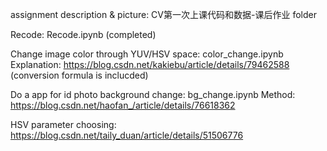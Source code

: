 assignment description & picture: CV第一次上课代码和数据-课后作业 folder

Recode: Recode.ipynb (completed)

Change image color through YUV/HSV space: color_change.ipynb
Explanation: https://blog.csdn.net/kakiebu/article/details/79462588 (conversion formula is inclucded)

Do a app for id photo background change: bg_change.ipynb
Method: https://blog.csdn.net/haofan_/article/details/76618362

HSV parameter choosing: https://blog.csdn.net/taily_duan/article/details/51506776
